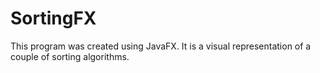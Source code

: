 # SortingFX

This program was created using JavaFX. It is a visual representation of a couple of sorting algorithms. 
